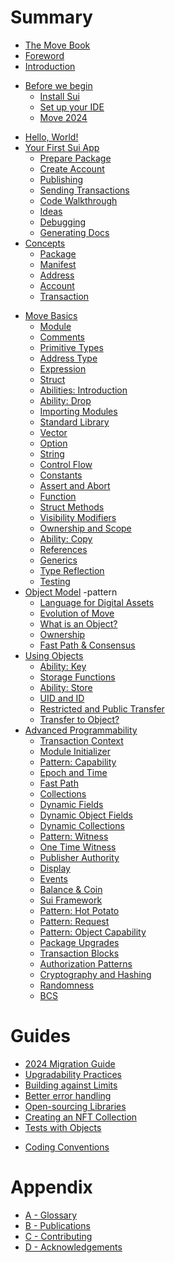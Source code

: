 # Summary

<!--

    Things that we don't have:
        - VM and bytecode
        - why Move is safe
        - double spending and compiler checks
        - borrow checker
        - papers and research behind Move and Sui

        - use capability and not address
        - ownership

    Thoughts:
        - someone will jump, some sections will be skipped, some will be read in a different order;

    Audiences:
        - people who don't know anything about Move
        - people who know Move but don't know Sui
        - people who know Sui but don't know Move
        - people who tried Move and Sui and need more


 -->

<!--

comparison to docs.sui.io
    - strings (+)
    - collections (+)
    - module initializer (+)
    - entry functions (+)
    - one-time-witness (+)
    - patterns
        - capability
        - witness
        - transferable witness
        - hot potato
        - id pointer
    - conventions

- wrapped objects ???
- shared objects
- table and bag
- gas considerations
- custom transfer rules
- object and package versioning

-->

<!-- - [The Move Book](README.md) -->
- [The Move Book](README.md)
- [Foreword](foreword.md)
- [Introduction](introduction.md)
<!-- - [History](history.md) TODO: merged with foreword -->
- [Before we begin](before-we-begin/README.md)
  - [Install Sui](before-we-begin/install-sui.md)
  - [Set up your IDE](before-we-begin/ide-support.md)
  - [Move 2024](before-we-begin/move-2024.md)
<!-- - [Your First Move](your-first-move/README.md) -->
- [Hello, World!](your-first-move/hello-world.md)
- [Your First Sui App](your-first-move/hello-sui.md)
    - [Prepare Package]() <!-- ./your-first-move/hello-sui.html#add-the-code) -->
    - [Create Account]() <!-- ./your-first-move/hello-sui.html#set-up-an-account)  -->
    - [Publishing]() <!-- ./your-first-move/hello-sui.html#publish)  -->
    - [Sending Transactions]()
    - [Code Walkthrough]()
    - [Ideas]()
  - [Debugging]() <!-- your-first-move/debugging.md) -->
  - [Generating Docs]() <!-- your-first-move/generating-docs.md) -->
    <!-- TODO:  -->
    <!-- - [Send a Transaction]() -->
- [Concepts](./concepts/README.md)
  - [Package](./concepts/packages.md)
  - [Manifest](./concepts/manifest.md)
  - [Address](./concepts/address.md)
  - [Account](./concepts/what-is-an-account.md)
  - [Transaction](./concepts/what-is-a-transaction.md)
<!-- Removed:
  - Interacting with a Package
  - Fast Path
  - Module
-->
- [Move Basics](./move-basics/README.md)
  - [Module](./move-basics/module.md)
  - [Comments](./move-basics/comments.md)
  - [Primitive Types](./move-basics/primitive-types.md)
  - [Address Type](./move-basics/address.md)
  - [Expression](./move-basics/expression.md)
  - [Struct](./move-basics/struct.md)
  - [Abilities: Introduction](./move-basics/abilities-introduction.md)
  - [Ability: Drop](./move-basics/drop-ability.md)
  - [Importing Modules](./move-basics/importing-modules.md)
  - [Standard Library](./move-basics/standard-library.md)
  - [Vector](./move-basics/vector.md)
  - [Option](./move-basics/option.md)
  - [String](./move-basics/string.md)
  - [Control Flow](./move-basics/control-flow.md)
  - [Constants](./move-basics/constants.md)
  - [Assert and Abort](./move-basics/assert-and-abort.md)
  - [Function](./move-basics/function.md)
  - [Struct Methods](./move-basics/struct-methods.md)
  - [Visibility Modifiers](./move-basics/visibility.md)
  - [Ownership and Scope](./move-basics/ownership-and-scope.md)
  - [Ability: Copy](./move-basics/copy-ability.md)
  - [References](./move-basics/references.md)
  - [Generics](./move-basics/generics.md)
  - [Type Reflection](./move-basics/type-reflection.md)
  - [Testing](./move-basics/testing.md)
- [Object Model](./object/README.md) -pattern
  - [Language for Digital Assets](./object/digital-assets.md)
  - [Evolution of Move](./object/evolution-of-move.md)
  - [What is an Object?](./object/object-model.md)
  - [Ownership](./object/ownership.md)
  - [Fast Path & Consensus](./object/fast-path-and-consensus.md)
- [Using Objects](./storage/README.md)
  - [Ability: Key](./storage/key-ability.md)
  - [Storage Functions](./storage/storage-functions.md)
    <!-- - [Prices and Rebates]() -->
  - [Ability: Store](./storage/store-ability.md)
  - [UID and ID](./storage/uid-and-id.md)
  - [Restricted and Public Transfer](./storage/transfer-restrictions.md)
  - [Transfer to Object?]() <!-- (./storage/transfer-to-object.md) -->
- [Advanced Programmability](./programmability/README.md)
  - [Transaction Context](./programmability/transaction-context.md)
  - [Module Initializer](./programmability/module-initializer.md)
  - [Pattern: Capability](./programmability/capability.md)
  - [Epoch and Time](./programmability/epoch-and-time.md)
  - [Fast Path](./programmability/fast-path.md)
  - [Collections](./programmability/collections.md)
  - [Dynamic Fields](./programmability/dynamic-fields.md)
  - [Dynamic Object Fields](./programmability/dynamic-object-fields.md)
  - [Dynamic Collections](./programmability/dynamic-collections.md)
  - [Pattern: Witness](./programmability/witness.md)
  - [One Time Witness](./programmability/one-time-witness.md)
  - [Publisher Authority](./programmability/publisher.md)
  - [Display](./programmability/display.md) <!-- End Block: from Witness to Display -->
  - [Events](./programmability/events.md)
  - [Balance & Coin]() <!-- ./programmability/balance-and-coin.md) -->
  - [Sui Framework](./programmability/sui-framework.md)
  - [Pattern: Hot Potato]() <!-- ./programmability/hot-potato.md) -->
  - [Pattern: Request]() <!-- - [Witness and Abstract Implementation](./programmability/witness-and-abstract-implementation.md) -->
  - [Pattern: Object Capability]()
  - [Package Upgrades]()<!-- (./programmability/package-upgrades.md) -->
  - [Transaction Blocks]()<!-- (./programmability/transaction-blocks.md) -->
  - [Authorization Patterns]()<!-- (./programmability/authorization-patterns.md) -->
  - [Cryptography and Hashing]()<!-- (./programmability/cryptography-and-hashing.md) -->
  - [Randomness]()<!-- (./programmability/randomness.md) -->
  - [BCS]() <!-- (./programmability/bcs.md) -->
  <!-- - [Patterns (?)]()
  - [Getters and Setters]()
  - [Abstract Class]()
  - [Hot Potato]()
  - [Request]()
  - [Object Capability]()
  - [Witness Registry]() -->
<!-- - [Standards]() -->
  <!-- - [Balance]() -->
  <!-- - [Coin]() -->
  <!-- - [Closed Loop Token]() -->
  <!-- - [Transfer Policy]() -->
  <!-- - [Kiosk]() -->
<!-- - [Guides](./guides/README.md) -->
# Guides
  - [2024 Migration Guide](./guides/2024-migration-guide.md)
  - [Upgradability Practices](./guides/upgradeability-practices.md)
  - [Building against Limits](./guides/building-against-limits.md)
  - [Better error handling](./guides/better-error-handling.md)
  - [Open-sourcing Libraries]()
  - [Creating an NFT Collection]()
  - [Tests with Objects]()<!-- (./guides/testing.md) -->
  <!-- - [Debugging]()(./guides/debugging.md) -->
  - [Coding Conventions](./guides/coding-conventions.md)
# Appendix
  - [A - Glossary](./appendix/glossary.md)
  - [B - Publications](./appendix/publications.md)
  - [C - Contributing](./appendix/contributing.md)
  - [D - Acknowledgements](./appendix/acknowledgements.md)
  <!-- - [C - References]() (./appendix/references.md) -->

<!--

- [Patterns]()
    - [Getters and Setters]()
    - [Abstract Class]()
    - [Hot Potato]()
    - [Request + Policy]()
